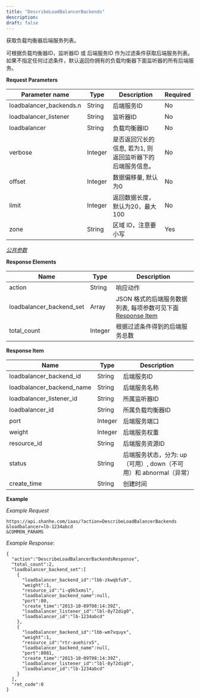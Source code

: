 ```yaml
---
title: "DescribeLoadBalancerBackends"
description: 
draft: false
---
```




获取负载均衡器后端服务列表。

可根据负载均衡器ID，监听器ID 或 后端服务ID 作为过滤条件获取后端服务列表。 如果不指定任何过滤条件，默认返回你拥有的负载均衡器下面监听器的所有后端服务。

**Request Parameters**

| Parameter name | Type | Description | Required |
| --- | --- | --- | --- |
| loadbalancer_backends.n | String | 后端服务ID | No |
| loadbalancer_listener | String | 监听器ID | No |
| loadbalancer | String | 负载均衡器ID | No |
| verbose | Integer | 是否返回冗长的信息, 若为1, 则返回监听器下的后端服务信息。 | No |
| offset | Integer | 数据偏移量, 默认为0 | No |
| limit | Integer | 返回数据长度，默认为20，最大100 | No |
| zone | String | 区域 ID，注意要小写 | Yes |

[_公共参数_](../../../parameters/)

**Response Elements**

| Name | Type | Description |
| --- | --- | --- |
| action | String | 响应动作 |
| loadbalancer_backend_set | Array | JSON 格式的后端服务数据列表, 每项参数可见下面 [Response Item](#response-item) |
| total_count | Integer | 根据过滤条件得到的后端服务总数 |

**Response Item**

| Name | Type | Description |
| --- | --- | --- |
| loadbalancer_backend_id | String | 后端服务ID |
| loadbalancer_backend_name | String | 后端服务名称 |
| loadbalancer_listener_id | String | 所属监听器ID |
| loadbalancer_id | String | 所属负载均衡器ID |
| port | Integer | 后端服务端口 |
| weight | Integer | 后端服务权重 |
| resource_id | String | 后端服务资源ID |
| status | String | 后端服务状态，分为: up（可用）, down（不可用）和 abnormal（异常） |
| create_time | String | 创建时间 |

**Example**

_Example Request_

```
https://api.shanhe.com/iaas/?action=DescribeLoadBalancerBackends
&loadbalancer=lb-1234abcd
&COMMON_PARAMS
```

_Example Response_:

```
{
  "action":"DescribeLoadBalancerBackendsResponse",
  "total_count":2,
  "loadbalancer_backend_set":[
    {
      "loadbalancer_backend_id":"lbb-zkwqbfu9",
      "weight":1,
      "resource_id":"i-q9k5xmsl",
      "loadbalancer_backend_name":null,
      "port":80,
      "create_time":"2013-10-09T08:14:39Z",
      "loadbalancer_listener_id":"lbl-8y72dig0",
      "loadbalancer_id":"lb-1234abcd"
    },
    {
      "loadbalancer_backend_id":"lbb-wm7xquyx",
      "weight":1,
      "resource_id":"rtr-auehirx5",
      "loadbalancer_backend_name":null,
      "port":8081,
      "create_time":"2013-10-09T08:14:39Z",
      "loadbalancer_listener_id":"lbl-8y72dig0",
      "loadbalancer_id":"lb-1234abcd"
    }
  ],
  "ret_code":0
}
```
